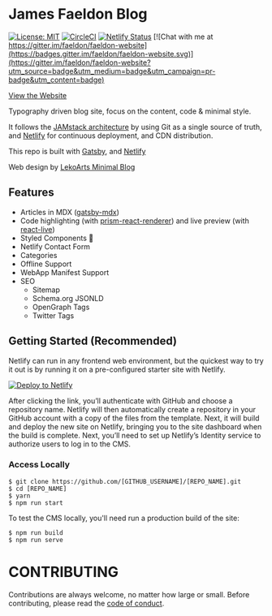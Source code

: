 # James Faeldon Blog

[![License: MIT](https://img.shields.io/badge/License-MIT-blue.svg)](https://raw.githubusercontent.com/faeldon/faeldon-website/master/LICENSE)
[![CircleCI](https://circleci.com/gh/faeldon/faeldon-website.svg?style=svg)](https://circleci.com/gh/faeldon/faeldon-website)
[![Netlify Status](https://api.netlify.com/api/v1/badges/9289d080-75b7-43d4-bf90-16af8b0467da/deploy-status)](https://app.netlify.com/sites/faeldon/deploys)
[![Chat with me at https://gitter.im/faeldon/faeldon-website](https://badges.gitter.im/faeldon/faeldon-website.svg)](https://gitter.im/faeldon/faeldon-website?utm_source=badge&utm_medium=badge&utm_campaign=pr-badge&utm_content=badge)

[View the Website](https://james.faeldon.com)

Typography driven blog site, focus on the content, code & minimal style.

It follows the [JAMstack architecture](https://jamstack.org) by using Git as a single source of truth, and [Netlify](https://www.netlify.com) for continuous deployment, and CDN distribution.

This repo is built with [Gatsby](https://www.gatsbyjs.org/), and [Netlify](https://www.netlify.com)

Web design by [LekoArts Minimal Blog](https://github.com/LekoArts/gatsby-starter-minimal-blog)

## Features

- Articles in MDX ([gatsby-mdx](https://github.com/ChristopherBiscardi/gatsby-mdx))
- Code highlighting (with [prism-react-renderer](https://github.com/FormidableLabs/prism-react-renderer)) and live preview (with [react-live](https://github.com/FormidableLabs/react-live))
- Styled Components 💅
- Netlify Contact Form
- Categories
- Offline Support
- WebApp Manifest Support
- SEO
  - Sitemap
  - Schema.org JSONLD
  - OpenGraph Tags
  - Twitter Tags

## Getting Started (Recommended)

Netlify can run in any frontend web environment, but the quickest way
to try it out is by running it on a pre-configured starter site with
Netlify.

[![Deploy to Netlify](https://www.netlify.com/img/deploy/button.svg)](https://app.netlify.com/start/deploy?repository=https://github.com/faeldon/faeldon-website&amp;stack=cms)

After clicking the link, you’ll authenticate with GitHub and choose a
repository name. Netlify will then automatically create a repository
in your GitHub account with a copy of the files from the template.
Next, it will build and deploy the new site on Netlify, bringing you
to the site dashboard when the build is complete. Next, you’ll need to
set up Netlify’s Identity service to authorize users to log in to the
CMS.


### Access Locally
```
$ git clone https://github.com/[GITHUB_USERNAME]/[REPO_NAME].git
$ cd [REPO_NAME]
$ yarn
$ npm run start
```

To test the CMS locally, you'll need run a production build of the site:
```
$ npm run build
$ npm run serve
```

# CONTRIBUTING

Contributions are always welcome, no matter how large or small. Before contributing,
please read the [code of conduct](CODE_OF_CONDUCT.md).
